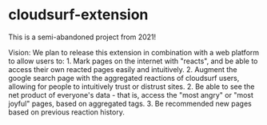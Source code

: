 # cloudsurf-extension

This is a semi-abandoned project from 2021!

Vision: We plan to release this extension in combination with a web platform to allow users to:
          1. Mark pages on the internet with "reacts", and be able to access their own reacted pages easily and intuitively.
          2. Augment the google search page with the aggregated reactions of
          cloudsurf users, allowing for people to intuitively trust or distrust sites.
          2. Be able to see the net product of everyone's data - that is, access the "most angry" or "most joyful" pages, based on aggregated tags.
          3. Be recommended new pages based on previous reaction history.



